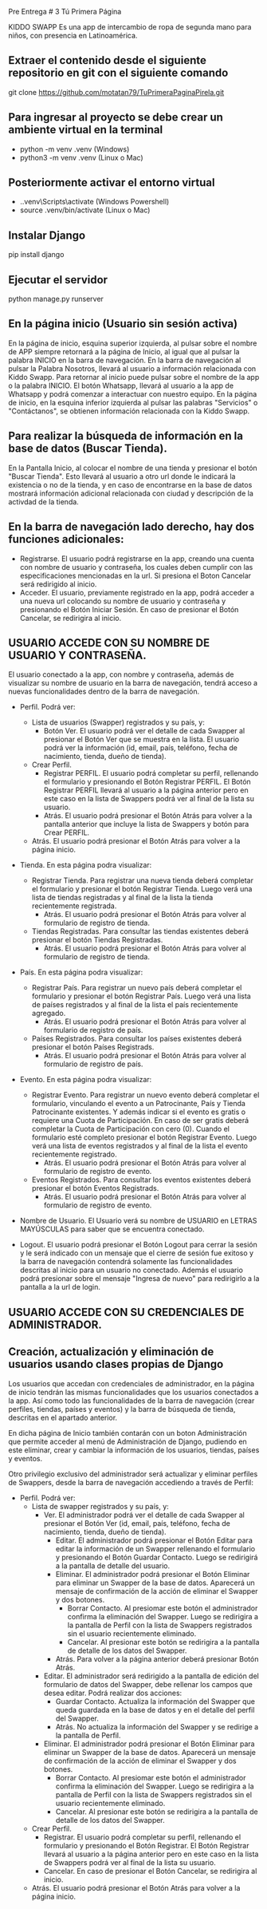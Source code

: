 Pre Entrega # 3
Tú Primera Página

KIDDO SWAPP
Es una app de intercambio de ropa de segunda mano para niños, con presencia en Latinoamérica. 

## Extraer el contenido desde el siguiente repositorio en git con el siguiente comando
git clone https://github.com/motatan79/TuPrimeraPaginaPirela.git

## Para ingresar al proyecto se debe crear un ambiente virtual en la terminal
- python -m venv .venv (Windows)
- python3 -m venv .venv (Linux o Mac)

## Posteriormente activar el entorno virtual
- .\.venv\Scripts\activate (Windows Powershell)
- source .venv/bin/activate (Linux o Mac)

## Instalar Django
pip install django


## Ejecutar el servidor
python manage.py runserver

## En la página inicio (Usuario sin sesión activa)
En la página de inicio, esquina superior izquierda, al pulsar sobre el nombre de APP siempre retornará a la página de Inicio, al igual que al pulsar la palabra INICIO en la barra de navegación. 
En la barra de navegación al pulsar la Palabra Nosotros, llevará al usuario a información relacionada con Kiddo Swapp. Para retornar al inicio puede pulsar sobre el nombre de la app o la palabra INICIO.
El botón Whatsapp, llevará al usuario a la app de Whatsapp y podrá comenzar a interactuar con nuestro equipo. 
En la página de inicio, en la esquina inferior izquierda al pulsar las palabras "Servicios" o "Contáctanos", se obtienen información relacionada con la Kiddo Swapp. 

## Para realizar la búsqueda de información en la base de datos (Buscar Tienda).
En la Pantalla Inicio, al colocar el nombre de una tienda y presionar el botón "Buscar Tienda". Esto llevará al usuario a otro url donde le indicará la existencia o no de la tienda, y en caso de encontrarse en la base de datos mostrará información adicional relacionada con ciudad y descripción de la activdad de la tienda. 


## En la barra de navegación lado derecho, hay dos funciones adicionales: 
- Registrarse. El usuario podrá registrarse en la app, creando una cuenta con nombre de usuario y contraseña, los cuales deben cumplir con las especificaciones mencionadas en la url. Si presiona el Boton Cancelar será redirigido al inicio.
- Acceder. El usuario, previamente registrado en la app, podrá acceder a una nueva url colocando su nombre de usuario  y contraseña y presionando el Botón Iniciar Sesión. En caso de presionar el Botón Cancelar, se redirigira al inicio.

## USUARIO ACCEDE CON SU NOMBRE DE USUARIO Y CONTRASEÑA. 
El usuario conectado a la app, con nombre y contraseña, además de visualizar su nombre de usuario en la barra de navegación, tendrá acceso a nuevas funcionalidades dentro de la barra de navegación.
- Perfil. Podrá ver: 
    - Lista de usuarios (Swapper) registrados y su país, y: 
        - Botón Ver. El usuario podrá ver el detalle de cada Swapper al presionar el Botón Ver que se muestra en la lista. El usuario podrá ver la información (id, email, país, teléfono, fecha de nacimiento, tienda, dueño de tienda). 
    - Crear Perfil. 
        - Registrar PERFIL. El usuario podrá completar su perfil, rellenando el formulario y presionando el Botón Registrar PERFIL. El Botón Registrar PERFIL llevará al usuario a la página anterior pero en este caso en la lista de Swappers podrá ver al final de la lista su usuario.
        - Atrás. El usuario podrá presionar el Botón Atrás para volver a la pantalla anterior que incluye la lista de Swappers y botón para Crear PERFIL. 
    - Atrás. El usuario podrá presionar el Botón Atrás para volver a la página inicio.

- Tienda. En esta página podra visualizar: 
    - Registrar Tienda. Para registrar una nueva tienda deberá completar el formulario y presionar el botón Registrar Tienda. Luego verá una lista de tiendas registradas y al final de la lista la tienda recientemente registrada. 
        - Atrás. El usuario podrá presionar el Botón Atrás para volver al formulario de registro de tienda.
    - Tiendas Registradas. Para consultar las tiendas existentes deberá presionar el botón Tiendas Registradas.
        - Atrás. El usuario podrá presionar el Botón Atrás para volver al formulario de registro de tienda.
    
- País. En esta página podra visualizar:
    - Registrar País. Para registrar un nuevo país deberá completar el formulario y presionar el botón Registrar País. Luego verá una lista de países registrados y al final de la lista el país recientemente agregado. 
        - Atrás. El usuario podrá presionar el Botón Atrás para volver al formulario de registro de país.
    - Países Registrados. Para consultar los países existentes deberá presionar el botón Países Registrads.
        - Atrás. El usuario podrá presionar el Botón Atrás para volver al formulario de registro de país.

- Evento. En esta página podra visualizar:
    - Registrar Evento. Para registrar un nuevo evento deberá completar el formulario, vinculando el evento a un Patrocinante, País y Tienda Patrocinante existentes. Y además indicar si el evento es gratis o requiere una Cuota de Participación. En caso de ser gratis deberá completar la Cuota de Participación con cero (0). Cuando el formulario esté completo presionar el botón Registrar Evento. Luego verá una lista de eventos registrados y al final de la lista el evento recientemente registrado. 
        - Atrás. El usuario podrá presionar el Botón Atrás para volver al formulario de registro de evento.
    - Eventos Registrados. Para consultar los eventos existentes deberá presionar el botón Eventos Registrads.
        - Atrás. El usuario podrá presionar el Botón Atrás para volver al formulario de registro de evento.

- Nombre de Usuario. El Usuario verá su nombre de USUARIO en LETRAS MAYÚSCULAS para saber que se encuentra conectado.

- Logout. El usuario podrá presionar el Botón Logout para cerrar la sesión y le será indicado con un mensaje que el cierre de sesión fue exitoso y la barra de navegación contendrá solamente las funcionalidades descritas al inicio para un usuario no conectado. Además el usuario podrá presionar sobre el mensaje "Ingresa de nuevo" para redirigirlo a la pantalla a la url de login. 

## USUARIO ACCEDE CON SU CREDENCIALES DE ADMINISTRADOR. 
## Creación, actualización y eliminación de usuarios usando clases propias de Django
Los usuarios que accedan con credenciales de administrador, en la página de inicio tendrán las mismas funcionalidades que los usuarios conectados a la app. 
Así como todo las funcionalidades de la barra de navegación (crear perfiles, tiendas, países y eventos) y la barra de búsqueda de tienda, descritas en el apartado anterior.

En dicha página de Inicio también contarán con un boton Administración que permite acceder al menú de Administración de Django, pudiendo en este eliminar, crear y cambiar la información de los usuarios, tiendas, países y eventos. 

Otro privilegio exclusivo del administrador será actualizar y eliminar perfiles de Swappers, desde la barra de navegación accediendo a través de Perfil:
-   Perfil. Podrá ver:
    - Lista de swapper registrados y su país, y: 
        - Ver. El administrador podrá ver el detalle de cada Swapper al presionar el Botón Ver (id, email, país, teléfono, fecha de nacimiento, tienda, dueño de tienda).
            - Editar. El administrador podrá presionar el Botón Editar para editar la información de un Swapper rellenando el formulario y presionando el Botón Guardar Contacto. Luego se redirigirá a la pantalla de detalle del usuario.
            - Eliminar. El administrador podrá presionar el Botón Eliminar para eliminar un Swapper de la base de datos. Aparecerá un mensaje de confirmación de la acción de eliminar el Swapper y dos botones.
                - Borrar Contacto. Al presiomar este botón el administrador confirma la eliminación del Swapper. Luego se redirigira a la pantalla de Perfil con la lista de Swappers registrados sin el usuario recientemente eliminado. 
                - Cancelar. Al presionar este botón se redirigira a la pantalla de detalle de  los datos del Swapper.
            - Atrás. Para volver a la página anterior deberá presionar Botón Atrás. 
        - Editar. El administrador será redirigido a la pantalla de edición del formulario de datos del Swapper, debe rellenar los campos que desea editar. Podrá realizar dos acciones:
            - Guardar Contacto.  Actualiza la información del Swapper que queda guardada en la base de datos y en el detalle del perfil del Swapper. 
            - Atrás. No actualiza la información del Swapper y se redirige a la pantalla de Perfil.
        - Eliminar. El administrador podrá presionar el Botón Eliminar para eliminar un Swapper de la base de datos. Aparecerá un mensaje de confirmación de la acción de eliminar el Swapper y dos botones.
            - Borrar Contacto. Al presiomar este botón el administrador confirma la eliminación del Swapper. Luego se redirigira a la pantalla de Perfil con la lista de Swappers registrados sin el usuario recientemente eliminado. 
            - Cancelar. Al presionar este botón se redirigira a la pantalla de detalle de  los datos del Swapper.   
    - Crear Perfil. 
        - Registrar. El usuario podrá completar su perfil, rellenando el formulario y presionando el Botón Registrar. El Botón Registrar llevará al usuario a la página anterior pero en este caso en la lista de Swappers podrá ver al final de la lista su usuario.
        - Cancelar. En caso de presionar el Botón Cancelar, se redirigira al inicio. 
    - Atrás. El usuario podrá presionar el Botón Atrás para volver a la página inicio.



